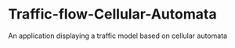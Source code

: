 # Traffic-flow-Cellular-Automata
An application displaying a traffic model based on cellular automata
